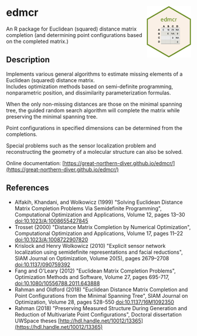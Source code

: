 # edmcr <img src="man/figures/logo.png" align="right" width="120" />

An R package for Euclidean (squared) distance matrix completion (and determining point configurations based on the completed matrix.)

## Description
Implements various general algorithms to estimate missing elements of a Euclidean (squared) distance matrix.  
Includes optimization methods based on semi-definite programming, nonparametric position, and dissimilarity parameterization formulas.
   
When the only non-missing distances are those on the minimal spanning tree, the guided random search algorithm will complete the matrix while preserving the minimal spanning tree.
   
Point configurations in specified dimensions can be determined from the completions. 

Special problems such as the sensor localization problem and reconstructing
the geometry of a molecular structure can also be solved.

Online documentation: [https://great-northern-diver.github.io/edmcr/](https://great-northern-diver.github.io/edmcr/)  

## References

- Alfakih, Khandani, and Wolkowicz (1999) "Solving Euclidean Distance Matrix Completion Problems Via Semidefinite Programming", Computational Optimization and Applications, Volume 12, pages 13–30 [doi:10.1023/A:1008655427845](https://doi.org/10.1023/A:1008655427845)
- Trosset (2000) "Distance Matrix Completion by Numerical Optimization", Computational Optimization and Applications, Volume 17, pages 11–22 [doi:10.1023/A:1008722907820](https://doi.org/10.1023/A:1008722907820)
- Krislock and Henry Wolkowicz (2010) "Explicit sensor network localization using semidefinite representations and facial reductions", SIAM Journal on Optimization, Volume 20(5), pages 2679–2708 [doi:10.1137/090759392](https://doi.org/10.1137/090759392)
- Fang and O'Leary (2012) "Euclidean Matrix Completion Problems", Optimization Methods and Software, Volume 27, pages 695-717,  [doi:10.1080/10556788.2011.643888](https://doi.org/10.1080/10556788.2011.643888)
- Rahman and Oldford (2018) "Euclidean Distance Matrix Completion and Point Configurations from the Minimal Spanning Tree", SIAM Journal on Optimization, Volume 28, pages 528-550  [doi:10.1137/16M1092350](https://doi.org/10.1137/16M1092350)
- Rahman (2018) "Preserving Measured Structure During Generation and Reduction of Multivariate Point Configurations", Doctoral dissertation UWSpace theses [http://hdl.handle.net/10012/13365](https://hdl.handle.net/10012/13365)

